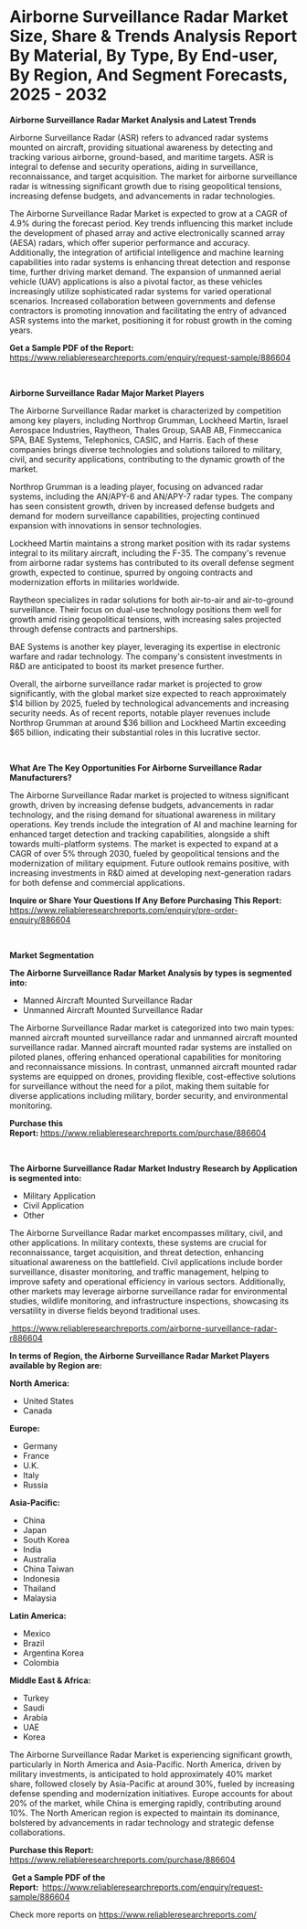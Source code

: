 <p><h1>Airborne Surveillance Radar Market Size, Share & Trends Analysis Report By Material, By Type, By End-user, By Region, And Segment Forecasts, 2025 - 2032</h1></p><p><strong>Airborne Surveillance Radar Market Analysis and Latest Trends</strong></p>
<p><p>Airborne Surveillance Radar (ASR) refers to advanced radar systems mounted on aircraft, providing situational awareness by detecting and tracking various airborne, ground-based, and maritime targets. ASR is integral to defense and security operations, aiding in surveillance, reconnaissance, and target acquisition. The market for airborne surveillance radar is witnessing significant growth due to rising geopolitical tensions, increasing defense budgets, and advancements in radar technologies.</p><p>The Airborne Surveillance Radar Market is expected to grow at a CAGR of 4.9% during the forecast period. Key trends influencing this market include the development of phased array and active electronically scanned array (AESA) radars, which offer superior performance and accuracy. Additionally, the integration of artificial intelligence and machine learning capabilities into radar systems is enhancing threat detection and response time, further driving market demand. The expansion of unmanned aerial vehicle (UAV) applications is also a pivotal factor, as these vehicles increasingly utilize sophisticated radar systems for varied operational scenarios. Increased collaboration between governments and defense contractors is promoting innovation and facilitating the entry of advanced ASR systems into the market, positioning it for robust growth in the coming years.</p></p>
<p><strong>Get a Sample PDF of the Report:&nbsp;</strong> <a href="https://www.reliableresearchreports.com/enquiry/request-sample/886604?utm_campaign=2197&utm_medium=2&utm_source=Github&utm_content=ia&utm_term=17022025&utm_id=airborne-surveillance-radar">https://www.reliableresearchreports.com/enquiry/request-sample/886604</a></p>
<p>&nbsp;</p>
<p><strong>Airborne Surveillance Radar Major Market Players</strong></p>
<p><p>The Airborne Surveillance Radar market is characterized by competition among key players, including Northrop Grumman, Lockheed Martin, Israel Aerospace Industries, Raytheon, Thales Group, SAAB AB, Finmeccanica SPA, BAE Systems, Telephonics, CASIC, and Harris. Each of these companies brings diverse technologies and solutions tailored to military, civil, and security applications, contributing to the dynamic growth of the market.</p><p>Northrop Grumman is a leading player, focusing on advanced radar systems, including the AN/APY-6 and AN/APY-7 radar types. The company has seen consistent growth, driven by increased defense budgets and demand for modern surveillance capabilities, projecting continued expansion with innovations in sensor technologies.</p><p>Lockheed Martin maintains a strong market position with its radar systems integral to its military aircraft, including the F-35. The company's revenue from airborne radar systems has contributed to its overall defense segment growth, expected to continue, spurred by ongoing contracts and modernization efforts in militaries worldwide.</p><p>Raytheon specializes in radar solutions for both air-to-air and air-to-ground surveillance. Their focus on dual-use technology positions them well for growth amid rising geopolitical tensions, with increasing sales projected through defense contracts and partnerships.</p><p>BAE Systems is another key player, leveraging its expertise in electronic warfare and radar technology. The company's consistent investments in R&D are anticipated to boost its market presence further.</p><p>Overall, the airborne surveillance radar market is projected to grow significantly, with the global market size expected to reach approximately $14 billion by 2025, fueled by technological advancements and increasing security needs. As of recent reports, notable player revenues include Northrop Grumman at around $36 billion and Lockheed Martin exceeding $65 billion, indicating their substantial roles in this lucrative sector.</p></p>
<p>&nbsp;</p>
<p><strong>What Are The Key Opportunities For Airborne Surveillance Radar Manufacturers?</strong></p>
<p><p>The Airborne Surveillance Radar market is projected to witness significant growth, driven by increasing defense budgets, advancements in radar technology, and the rising demand for situational awareness in military operations. Key trends include the integration of AI and machine learning for enhanced target detection and tracking capabilities, alongside a shift towards multi-platform systems. The market is expected to expand at a CAGR of over 5% through 2030, fueled by geopolitical tensions and the modernization of military equipment. Future outlook remains positive, with increasing investments in R&D aimed at developing next-generation radars for both defense and commercial applications.</p></p>
<p><strong>Inquire or Share Your Questions If Any Before Purchasing This Report:</strong> <a href="https://www.reliableresearchreports.com/enquiry/pre-order-enquiry/886604?utm_campaign=2197&utm_medium=2&utm_source=Github&utm_content=ia&utm_term=17022025&utm_id=airborne-surveillance-radar">https://www.reliableresearchreports.com/enquiry/pre-order-enquiry/886604</a></p>
<p>&nbsp;</p>
<p><strong>Market Segmentation</strong></p>
<p><strong>The Airborne Surveillance Radar Market Analysis by types is segmented into:</strong></p>
<p><ul><li>Manned Aircraft Mounted Surveillance Radar</li><li>Unmanned Aircraft Mounted Surveillance Radar</li></ul></p>
<p><p>The Airborne Surveillance Radar market is categorized into two main types: manned aircraft mounted surveillance radar and unmanned aircraft mounted surveillance radar. Manned aircraft mounted radar systems are installed on piloted planes, offering enhanced operational capabilities for monitoring and reconnaissance missions. In contrast, unmanned aircraft mounted radar systems are equipped on drones, providing flexible, cost-effective solutions for surveillance without the need for a pilot, making them suitable for diverse applications including military, border security, and environmental monitoring.</p></p>
<p><strong>Purchase this Report:&nbsp;</strong><a href="https://www.reliableresearchreports.com/purchase/886604?utm_campaign=2197&utm_medium=2&utm_source=Github&utm_content=ia&utm_term=17022025&utm_id=airborne-surveillance-radar">https://www.reliableresearchreports.com/purchase/886604</a></p>
<p>&nbsp;</p>
<p><strong>The Airborne Surveillance Radar Market Industry Research by Application is segmented into:</strong></p>
<p><ul><li>Military Application</li><li>Civil Application</li><li>Other</li></ul></p>
<p><p>The Airborne Surveillance Radar market encompasses military, civil, and other applications. In military contexts, these systems are crucial for reconnaissance, target acquisition, and threat detection, enhancing situational awareness on the battlefield. Civil applications include border surveillance, disaster monitoring, and traffic management, helping to improve safety and operational efficiency in various sectors. Additionally, other markets may leverage airborne surveillance radar for environmental studies, wildlife monitoring, and infrastructure inspections, showcasing its versatility in diverse fields beyond traditional uses.</p></p>
<p><a href="https://www.reliableresearchreports.com/airborne-surveillance-radar-r886604?utm_campaign=2197&utm_medium=2&utm_source=Github&utm_content=ia&utm_term=17022025&utm_id=airborne-surveillance-radar">&nbsp;https://www.reliableresearchreports.com/airborne-surveillance-radar-r886604</a></p>
<p><strong>In terms of Region, the Airborne Surveillance Radar Market Players available by Region are:</strong></p>
<p>
    <p> <strong> North America: </strong>
        <ul>
            <li>United States</li>
            <li>Canada</li>
        </ul>
        </p> 
    <p> <strong> Europe: </strong>
        <ul>
            <li>Germany</li>
            <li>France</li>
            <li>U.K.</li>
            <li>Italy</li>
            <li>Russia</li>
        </ul>
        </p> 
    <p> <strong> Asia-Pacific: </strong>
        <ul>
            <li>China</li>
            <li>Japan</li>
            <li>South Korea</li>
            <li>India</li>
            <li>Australia</li>
            <li>China Taiwan</li>
            <li>Indonesia</li>
            <li>Thailand</li>
            <li>Malaysia</li>
        </ul>
        </p> 
    <p> <strong> Latin America: </strong>
        <ul>
            <li>Mexico</li>
            <li>Brazil</li>
            <li>Argentina Korea</li>
            <li>Colombia</li>
        </ul>
        </p> 
    <p> <strong> Middle East & Africa: </strong>
        <ul>
            <li>Turkey</li>
            <li>Saudi</li>
            <li>Arabia</li>
            <li>UAE</li>
            <li>Korea</li>
        </ul>
    </p>
    </p>
<p><p>The Airborne Surveillance Radar Market is experiencing significant growth, particularly in North America and Asia-Pacific. North America, driven by military investments, is anticipated to hold approximately 40% market share, followed closely by Asia-Pacific at around 30%, fueled by increasing defense spending and modernization initiatives. Europe accounts for about 20% of the market, while China is emerging rapidly, contributing around 10%. The North American region is expected to maintain its dominance, bolstered by advancements in radar technology and strategic defense collaborations.</p></p>
<p><strong>Purchase this Report: </strong><a href="https://www.reliableresearchreports.com/purchase/886604?utm_campaign=2197&utm_medium=2&utm_source=Github&utm_content=ia&utm_term=17022025&utm_id=airborne-surveillance-radar">https://www.reliableresearchreports.com/purchase/886604</a></p>
<p>&nbsp;<strong>Get a Sample PDF of the Report:&nbsp;&nbsp;</strong><a href="https://www.reliableresearchreports.com/enquiry/request-sample/886604?utm_campaign=2197&utm_medium=2&utm_source=Github&utm_content=ia&utm_term=17022025&utm_id=airborne-surveillance-radar">https://www.reliableresearchreports.com/enquiry/request-sample/886604</a></p>
<p><strong></strong></p>
<p>Check more reports on <a href="https://www.reliableresearchreports.com/?utm_campaign=2197&utm_medium=2&utm_source=Github&utm_content=ia&utm_term=17022025&utm_id=airborne-surveillance-radar">https://www.reliableresearchreports.com/</a></p>